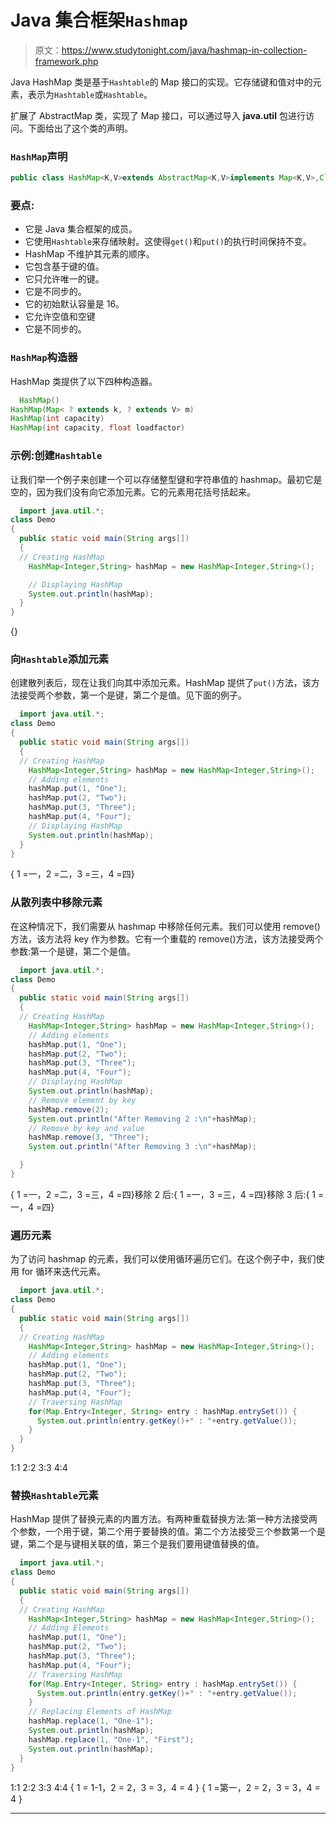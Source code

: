 # Java 集合框架`Hashmap`

> 原文：<https://www.studytonight.com/java/hashmap-in-collection-framework.php>

Java HashMap 类是基于`Hashtable`的 Map 接口的实现。它存储键和值对中的元素，表示为`Hashtable`<key value="">或`Hashtable`<k v="">。</k></key>

扩展了 AbstractMap 类，实现了 Map 接口，可以通过导入 **java.util** 包进行访问。下面给出了这个类的声明。

### `HashMap`声明

```java
public class HashMap<K,V>extends AbstractMap<K,V>implements Map<K,V>,Cloneable, Serializable
```

### 要点:

*   它是 Java 集合框架的成员。
*   它使用`Hashtable`来存储映射。这使得`get()`和`put()`的执行时间保持不变。
*   HashMap 不维护其元素的顺序。
*   它包含基于键的值。
*   它只允许唯一的键。
*   它是不同步的。
*   它的初始默认容量是 16。
*   它允许空值和空键
*   它是不同步的。

### `HashMap`构造器

HashMap 类提供了以下四种构造器。

```java
  HashMap()
HashMap(Map< ? extends k, ? extends V> m)
HashMap(int capacity)
HashMap(int capacity, float loadfactor) 

```

### 示例:创建`Hashtable`

让我们举一个例子来创建一个可以存储整型键和字符串值的 hashmap。最初它是空的，因为我们没有向它添加元素。它的元素用花括号括起来。

```java
  import java.util.*;
class Demo
{
  public static void main(String args[])
  {
  // Creating HashMap
    HashMap<Integer,String> hashMap = new HashMap<Integer,String>();

    // Displaying HashMap
    System.out.println(hashMap);
  }
} 

```

{}

### 向`Hashtable`添加元素

创建散列表后，现在让我们向其中添加元素。HashMap 提供了`put()`方法，该方法接受两个参数，第一个是键，第二个是值。见下面的例子。

```java
  import java.util.*;
class Demo
{
  public static void main(String args[])
  {
  // Creating HashMap
    HashMap<Integer,String> hashMap = new HashMap<Integer,String>();
    // Adding elements
    hashMap.put(1, "One");
    hashMap.put(2, "Two");
    hashMap.put(3, "Three");
    hashMap.put(4, "Four");
    // Displaying HashMap
    System.out.println(hashMap);
  }
} 

```

{ 1 =一，2 =二，3 =三，4 =四}

### 从散列表中移除元素

在这种情况下，我们需要从 hashmap 中移除任何元素。我们可以使用 remove()方法，该方法将 key 作为参数。它有一个重载的 remove()方法，该方法接受两个参数:第一个是键，第二个是值。

```java
  import java.util.*;
class Demo
{
  public static void main(String args[])
  {
  // Creating HashMap
    HashMap<Integer,String> hashMap = new HashMap<Integer,String>();
    // Adding elements
    hashMap.put(1, "One");
    hashMap.put(2, "Two");
    hashMap.put(3, "Three");
    hashMap.put(4, "Four");
    // Displaying HashMap
    System.out.println(hashMap);
    // Remove element by key
    hashMap.remove(2);
    System.out.println("After Removing 2 :\n"+hashMap);
    // Remove by key and value
    hashMap.remove(3, "Three");
    System.out.println("After Removing 3 :\n"+hashMap);

  }
} 

```

{ 1 =一，2 =二，3 =三，4 =四}移除 2 后:{ 1 =一，3 =三，4 =四}移除 3 后:{ 1 =一，4 =四}

### 遍历元素

为了访问 hashmap 的元素，我们可以使用循环遍历它们。在这个例子中，我们使用 for 循环来迭代元素。

```java
  import java.util.*;
class Demo
{
  public static void main(String args[])
  {
  // Creating HashMap
    HashMap<Integer,String> hashMap = new HashMap<Integer,String>();
    // Adding elements
    hashMap.put(1, "One");
    hashMap.put(2, "Two");
    hashMap.put(3, "Three");
    hashMap.put(4, "Four");
    // Traversing HashMap
    for(Map.Entry<Integer, String> entry : hashMap.entrySet()) {
      System.out.println(entry.getKey()+" : "+entry.getValue());
    }   
  }
} 

```

1:1 2:2 3:3 4:4

### 替换`Hashtable`元素

HashMap 提供了替换元素的内置方法。有两种重载替换方法:第一种方法接受两个参数，一个用于键，第二个用于要替换的值。第二个方法接受三个参数第一个是键，第二个是与键相关联的值，第三个是我们要用键值替换的值。

```java
  import java.util.*;
class Demo
{
  public static void main(String args[])
  {
  // Creating HashMap
    HashMap<Integer,String> hashMap = new HashMap<Integer,String>();
    // Adding Elements
    hashMap.put(1, "One");
    hashMap.put(2, "Two");
    hashMap.put(3, "Three");
    hashMap.put(4, "Four");
    // Traversing HashMap
    for(Map.Entry<Integer, String> entry : hashMap.entrySet()) {
      System.out.println(entry.getKey()+" : "+entry.getValue());
    }
    // Replacing Elements of HashMap
    hashMap.replace(1, "One-1");
    System.out.println(hashMap);
    hashMap.replace(1, "One-1", "First");
    System.out.println(hashMap);
  }
} 

```

1:1 2:2 3:3 4:4 { 1 = 1-1，2 = 2，3 = 3，4 = 4 } { 1 =第一，2 = 2，3 = 3，4 = 4 }

* * *